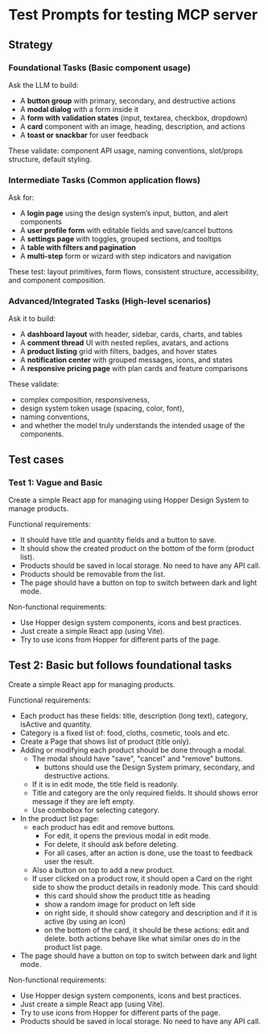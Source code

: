 # Test Prompts for testing MCP server

## Strategy

### Foundational Tasks (Basic component usage)

Ask the LLM to build:

- A **button group** with primary, secondary, and destructive actions
- A **modal dialog** with a form inside it
- A **form with validation states** (input, textarea, checkbox, dropdown)
- A **card** component with an image, heading, description, and actions
- A **toast or snackbar** for user feedback

These validate: component API usage, naming conventions, slot/props structure, default styling.

### Intermediate Tasks (Common application flows)

Ask for:

- A **login page** using the design system’s input, button, and alert components
- A **user profile form** with editable fields and save/cancel buttons
- A **settings page** with toggles, grouped sections, and tooltips
- A **table with filters and pagination**
- A **multi-step** form or wizard with step indicators and navigation

These test: layout primitives, form flows, consistent structure, accessibility, and component composition.

### Advanced/Integrated Tasks (High-level scenarios)

Ask it to build:

- A **dashboard layout** with header, sidebar, cards, charts, and tables
- A **comment thread** UI with nested replies, avatars, and actions
- A **product listing** grid with filters, badges, and hover states
- A **notification center** with grouped messages, icons, and states
- A **responsive pricing page** with plan cards and feature comparisons

These validate:

- complex composition, responsiveness,
- design system token usage (spacing, color, font),
- naming conventions,
- and whether the model truly understands the intended usage of the components.

## Test cases

### Test 1: Vague and Basic

Create a simple React app for managing using Hopper Design System to manage products.

Functional requirements:

- It should have title and quantity fields and a button to save.
- It should show the created product on the bottom of the form (product list).
- Products should be saved in local storage. No need to have any API call.
- Products should be removable from the list.
- The page should have a button on top to switch between dark and light mode.

Non-functional requirements:

- Use Hopper design system components, icons and best practices.
- Just create a simple React app (using Vite).
- Try to use icons from Hopper for different parts of the page.

## Test 2: Basic but follows foundational tasks

Create a simple React app for managing products.

Functional requirements:

- Each product has these fields: title, description (long text), category, isActive and quantity.
- Category is a fixed list of: food, cloths, cosmetic, tools and etc.
- Create a Page that shows list of product (title only).
- Adding or modifying each product should be done through a modal.
  - The modal should have "save", "cancel" and "remove" buttons.
    - buttons should use the Design System primary, secondary, and destructive actions.
  - If it is in edit mode, the title field is readonly.
  - Title and category are the only required fields. It should shows error message if they are left empty.
  - Use combobox for selecting category.
- In the product list page:
  - each product has edit and remove buttons.
    - For edit, it opens the previous modal in edit mode.
    - For delete, it should ask before deleting.
    - For all cases, after an action is done, use the toast to feedback user the result.
  - Also a button on top to add a new product.
  - If user clicked on a product row, it should open a Card on the right side to show the product details in readonly mode. This card should:
    - this card should show the product title as heading
    - show a random image for product on left side
    - on right side, it should show category and description and if it is active (by using an icon)
    - on the bottom of the card, it should be these actions: edit and delete. both actions behave like what similar ones do in the product list page.
- The page should have a button on top to switch between dark and light mode.

Non-functional requirements:

- Use Hopper design system components, icons and best practices.
- Just create a simple React app (using Vite).
- Try to use icons from Hopper for different parts of the page.
- Products should be saved in local storage. No need to have any API call.
